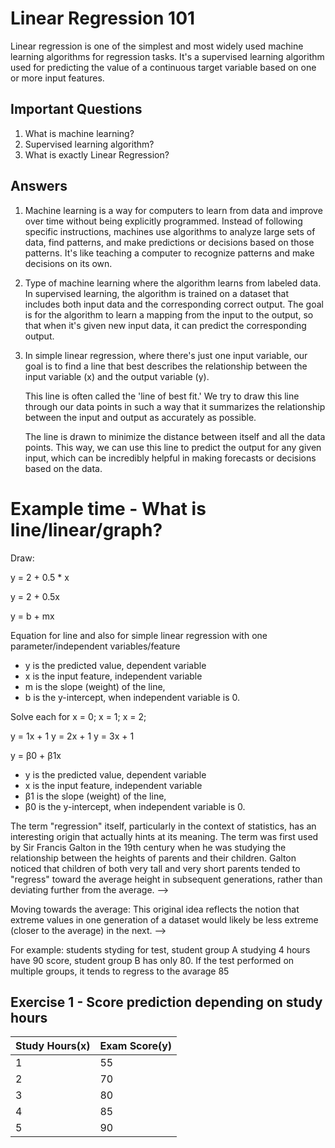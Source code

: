 # Linear Regression 101

Linear regression is one of the simplest and most widely used machine learning algorithms
for regression tasks. It's a supervised learning algorithm used for predicting the value
of a continuous target variable based on one or more input features.

## Important Questions ##

1.  What is machine learning?
2.  Supervised learning algorithm?
3.  What is exactly Linear Regression?

## Answers ##

1. Machine learning is a way for computers to learn from data and improve over time without being explicitly programmed.
Instead of following specific instructions, machines use algorithms to analyze large sets of data, find patterns, and make predictions or decisions based on those patterns. It's like teaching a computer to recognize patterns and make decisions on its own.


2. Type of machine learning where the algorithm learns from labeled data. In supervised learning, the algorithm is trained on a dataset that includes both input data and the corresponding correct output. The goal is for the algorithm to learn a mapping from the input to the output, so that when it's given new input data, it can predict the corresponding output.

3. In simple linear regression, where there's just one input variable, our goal is to find a line that best describes the relationship between the input variable (x) and the output variable (y).

   This line is often called the 'line of best fit.' We try to draw this line through our data points in such a way that it summarizes the relationship between the input and output as accurately as possible.

   The line is drawn to minimize the distance between itself and all the data points. This way, we can use this line to predict the output for any given input, which can be incredibly helpful in making forecasts or decisions based on the data.

# Example time - What is line/linear/graph?

Draw:

y = 2 + 0.5 * x

y = 2 + 0.5x

y = b + mx

Equation for line and also for simple linear regression with one parameter/independent variables/feature

- y is the predicted value, dependent variable
- x is the input feature, independent variable
- m is the slope (weight) of the line,
- b is the y-intercept, when independent variable is 0.


Solve each for x = 0; x = 1; x = 2;

y = 1x + 1
y = 2x + 1
y = 3x + 1


y = β0 ​+ β1​x

- y is the predicted value, dependent variable
- x is the input feature, independent variable
- β1 is the slope (weight) of the line,
- β0 is the y-intercept, when independent variable is 0.



The term "regression" itself, particularly in the context of statistics, has an interesting origin that actually hints at its meaning. The term was first used by Sir Francis Galton in the 19th century when he was studying the relationship between the heights of parents and their children. Galton noticed that children of both very tall and very short parents tended to "regress" toward the average height in subsequent generations, rather than deviating further from the average. -->

Moving towards the average: This original idea reflects the notion that extreme values in one generation of a dataset would likely be less extreme (closer to the average) in the next. -->

For example: students styding for test, student group A studying 4 hours have 90 score,
student group B has only 80.
If the test performed on multiple groups, it tends to regress to the avarage 85

## Exercise 1 - Score prediction depending on study hours

|  Study Hours(x) | Exam Score(y)  |
|---|---|
|  1 | 55  |
|  2 | 70  |
|  3 | 80  |
|  4 | 85  |
|  5 | 90  |
